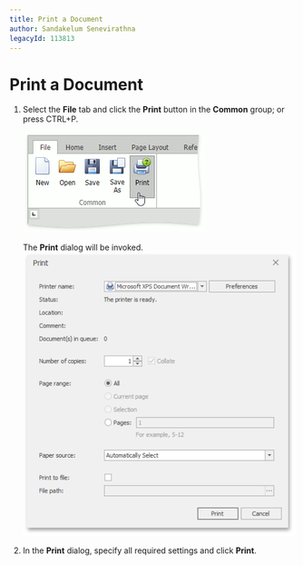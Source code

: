 ```yaml
---
title: Print a Document
author: Sandakelum Senevirathna
legacyId: 113813
---
```

# Print a Document
1. Select the **File** tab and click the **Print** button in the **Common** group; or press CTRL+P.
	
	![EUD_ASPxRichEdit_File_Print](../../../images/img117756.png)
	
	The **Print** dialog will be invoked.
	![RichEdit_PrintDialog](../../../images/img12192.png)

2. In the **Print** dialog, specify all required settings and click **Print**.